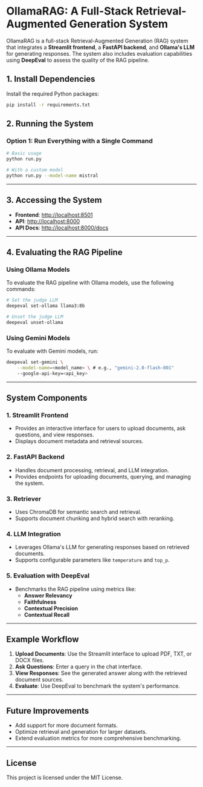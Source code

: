 # OllamaRAG: A Full-Stack Retrieval-Augmented Generation System

OllamaRAG is a full-stack Retrieval-Augmented Generation (RAG) system that integrates a **Streamlit frontend**, a **FastAPI backend**, and **Ollama's LLM** for generating responses. The system also includes evaluation capabilities using **DeepEval** to assess the quality of the RAG pipeline.

## 1. Install Dependencies

Install the required Python packages:

```bash
pip install -r requirements.txt
```

## 2. Running the System

### Option 1: Run Everything with a Single Command

```bash
# Basic usage
python run.py

# With a custom model
python run.py --model-name mistral
```
---

## 3. Accessing the System

- **Frontend**: [http://localhost:8501](http://localhost:8501)
- **API**: [http://localhost:8000](http://localhost:8000)
- **API Docs**: [http://localhost:8000/docs](http://localhost:8000/docs)

---

## 4. Evaluating the RAG Pipeline

### Using Ollama Models

To evaluate the RAG pipeline with Ollama models, use the following commands:

```bash
# Set the judge LLM
deepeval set-ollama llama3:8b

# Unset the judge LLM
deepeval unset-ollama
```

### Using Gemini Models

To evaluate with Gemini models, run:

```bash
deepeval set-gemini \
    --model-name=<model_name> \ # e.g., "gemini-2.0-flash-001"
    --google-api-key=<api_key>
```

---

## System Components

### 1. **Streamlit Frontend**
   - Provides an interactive interface for users to upload documents, ask questions, and view responses.
   - Displays document metadata and retrieval sources.

### 2. **FastAPI Backend**
   - Handles document processing, retrieval, and LLM integration.
   - Provides endpoints for uploading documents, querying, and managing the system.

### 3. **Retriever**
   - Uses ChromaDB for semantic search and retrieval.
   - Supports document chunking and hybrid search with reranking.

### 4. **LLM Integration**
   - Leverages Ollama's LLM for generating responses based on retrieved documents.
   - Supports configurable parameters like `temperature` and `top_p`.

### 5. **Evaluation with DeepEval**
   - Benchmarks the RAG pipeline using metrics like:
     - **Answer Relevancy**
     - **Faithfulness**
     - **Contextual Precision**
     - **Contextual Recall**

---

## Example Workflow

1. **Upload Documents**: Use the Streamlit interface to upload PDF, TXT, or DOCX files.
2. **Ask Questions**: Enter a query in the chat interface.
3. **View Responses**: See the generated answer along with the retrieved document sources.
4. **Evaluate**: Use DeepEval to benchmark the system's performance.

---

## Future Improvements

- Add support for more document formats.
- Optimize retrieval and generation for larger datasets.
- Extend evaluation metrics for more comprehensive benchmarking.

---

## License

This project is licensed under the MIT License.

